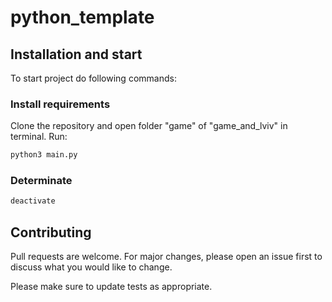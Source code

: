 # python_template

## Installation and start

To start project do following commands:

### Install requirements

Clone the repository and open folder "game" of "game_and_lviv" in terminal. Run:

```cmd
python3 main.py
```

### Determinate

```cmd
deactivate
```

## Contributing

Pull requests are welcome. For major changes, please open an issue first
to discuss what you would like to change.

Please make sure to update tests as appropriate.
